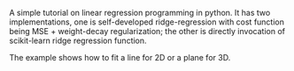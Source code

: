 A simple tutorial on linear regression programming in python. It has two implementations, one is self-developed ridge-regression with cost function being MSE + weight-decay regularization; the other is directly invocation of scikit-learn ridge regression function.

The example shows how to fit a line for 2D or a plane for 3D.
